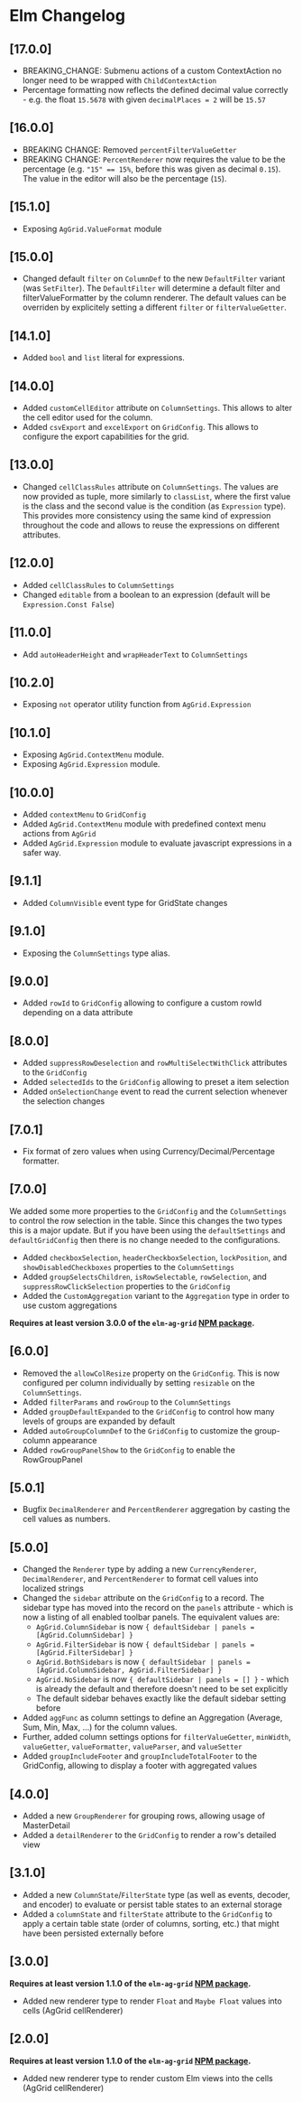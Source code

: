 # Elm Changelog

## [17.0.0]

- BREAKING_CHANGE: Submenu actions of a custom ContextAction no longer need to be wrapped with `ChildContextAction`
- Percentage formatting now reflects the defined decimal value correctly - e.g. the float `15.5678` with given `decimalPlaces = 2` will be `15.57`

## [16.0.0]

- BREAKING CHANGE: Removed `percentFilterValueGetter`
- BREAKING CHANGE: `PercentRenderer` now requires the value to be the percentage (e.g. `"15" == 15%`, before this was given as decimal `0.15`). The value in the editor will also be the percentage (`15`).

## [15.1.0]

- Exposing `AgGrid.ValueFormat` module

## [15.0.0]

- Changed default `filter` on `ColumnDef` to the new `DefaultFilter` variant (was `SetFilter`). The `DefaultFilter` will determine a default filter and filterValueFormatter by the column renderer. The default values can be overriden by explicitely setting a different `filter` or `filterValueGetter`.

## [14.1.0]

- Added `bool` and `list` literal for expressions.

## [14.0.0]

- Added `customCellEditor` attribute on `ColumnSettings`. This allows to alter the cell editor used for the column.
- Added `csvExport` and `excelExport` on `GridConfig`. This allows to configure the export capabilities for the grid.

## [13.0.0]

- Changed `cellClassRules` attribute on `ColumnSettings`. The values are now provided as tuple, more similarly to `classList`, where the first value
  is the class and the second value is the condition (as `Expression` type). This provides more consistency using the same kind of expression throughout
  the code and allows to reuse the expressions on different attributes.

## [12.0.0]

- Added `cellClassRules` to `ColumnSettings`
- Changed `editable` from a boolean to an expression (default will be `Expression.Const False`)

## [11.0.0]

- Add `autoHeaderHeight` and `wrapHeaderText` to `ColumnSettings`

## [10.2.0]

- Exposing `not` operator utility function from `AgGrid.Expression`

## [10.1.0]

- Exposing `AgGrid.ContextMenu` module.
- Exposing `AgGrid.Expression` module.

## [10.0.0]

- Added `contextMenu` to `GridConfig`
- Added `AgGrid.ContextMenu` module with predefined context menu actions from `AgGrid`
- Added `AgGrid.Expression` module to evaluate javascript expressions in a safer way.

## [9.1.1]

- Added `ColumnVisible` event type for GridState changes

## [9.1.0]

- Exposing the `ColumnSettings` type alias.

## [9.0.0]

- Added `rowId` to `GridConfig` allowing to configure a custom rowId depending on a data attribute

## [8.0.0]

- Added `suppressRowDeselection` and `rowMultiSelectWithClick` attributes to the `GridConfig`
- Added `selectedIds` to the `GridConfig` allowing to preset a item selection
- Added `onSelectionChange` event to read the current selection whenever the selection changes

## [7.0.1]

- Fix format of zero values when using Currency/Decimal/Percentage formatter.

## [7.0.0]

We added some more properties to the `GridConfig` and the `ColumnSettings` to control the row selection in the table. Since this changes the two types this is a major update. But if you have been using the `defaultSettings` and `defaultGridConfig` then there is no change needed to the configurations.

- Added `checkboxSelection`, `headerCheckboxSelection`, `lockPosition`, and `showDisabledCheckboxes` properties to the `ColumnSettings`
- Added `groupSelectsChildren`, `isRowSelectable`, `rowSelection`, and `suppressRowClickSelection` properties to the `GridConfig`
- Added the `CustomAggregation` variant to the `Aggregation` type in order to use custom aggregations

**Requires at least version 3.0.0 of the `elm-ag-grid` [NPM package](https://www.npmjs.com/package/@mercurymedia/elm-ag-grid/v/3.0.0).**

## [6.0.0]

- Removed the `allowColResize` property on the `GridConfig`. This is now configured per column individually by setting `resizable` on the `ColumnSettings`.
- Added `filterParams` and `rowGroup` to the `ColumnSettings`
- Added `groupDefaultExpanded` to the `GridConfig` to control how many levels of groups are expanded by default
- Added `autoGroupColumnDef` to the `GridConfig` to customize the group-column appearance
- Added `rowGroupPanelShow` to the `GridConfig` to enable the RowGroupPanel

## [5.0.1]

- Bugfix `DecimalRenderer` and `PercentRenderer` aggregation by casting the cell values as numbers.

## [5.0.0]

- Changed the `Renderer` type by adding a new `CurrencyRenderer`, `DecimalRenderer`, and `PercentRenderer` to format cell values into localized strings
- Changed the `sidebar` attribute on the `GridConfig` to a record. The sidebar type has moved into the record on the `panels` attribute - which is now a listing of all enabled toolbar panels. The equivalent values are:
  - `AgGrid.ColumnSidebar` is now `{ defaultSidebar | panels = [AgGrid.ColumnSidebar] }`
  - `AgGrid.FilterSidebar` is now `{ defaultSidebar | panels = [AgGrid.FilterSidebar] }`
  - `AgGrid.BothSidebars` is now `{ defaultSidebar | panels = [AgGrid.ColumnSidebar, AgGrid.FilterSidebar] }`
  - `AgGrid.NoSidebar` is now `{ defaultSidebar | panels = [] }` - which is already the default and therefore doesn't need to be set explicitly
  - The default sidebar behaves exactly like the default sidebar setting before
- Added `aggFunc` as column settings to define an Aggregation (Average, Sum, Min, Max, ...) for the column values.
- Further, added column settings options for `filterValueGetter`, `minWidth`, `valueGetter`, `valueFormatter`, `valueParser`, and `valueSetter`
- Added `groupIncludeFooter` and `groupIncludeTotalFooter` to the GridConfig, allowing to display a footer with aggregated values

## [4.0.0]

- Added a new `GroupRenderer` for grouping rows, allowing usage of MasterDetail
- Added a `detailRenderer` to the `GridConfig` to render a row's detailed view

## [3.1.0]

- Added a new `ColumnState`/`FilterState` type (as well as events, decoder, and encoder) to evaluate or persist table states to an external storage
- Added a `columnState` and `filterState` attribute to the `GridConfig` to apply a certain table state (order of columns, sorting, etc.) that might have been persisted externally before

## [3.0.0]

**Requires at least version 1.1.0 of the `elm-ag-grid` [NPM package](https://www.npmjs.com/package/@mercurymedia/elm-ag-grid/v/1.1.0).**

- Added new renderer type to render `Float` and `Maybe Float` values into cells (AgGrid cellRenderer)

## [2.0.0]

**Requires at least version 1.1.0 of the `elm-ag-grid` [NPM package](https://www.npmjs.com/package/@mercurymedia/elm-ag-grid/v/1.1.0).**

- Added new renderer type to render custom Elm views into the cells (AgGrid cellRenderer)
